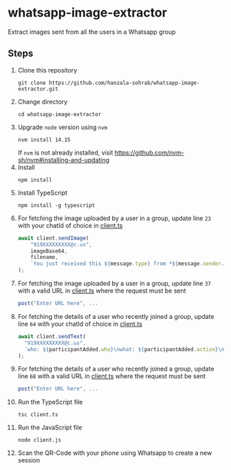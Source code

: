 # whatsapp-image-extractor
Extract images sent from all the users in a Whatsapp group

## Steps
1. Clone this repository
    ```shell
    git clone https://github.com/hanzala-sohrab/whatsapp-image-extractor.git
    ```
2. Change directory
    ```shell
    cd whatsapp-image-extractor
    ```
3. Upgrade `node` version using `nvm`
    ```shell
    nvm install 14.15
    ```
    If `nvm` is not already installed, visit https://github.com/nvm-sh/nvm#installing-and-updating
4. Install
    ```shell
    npm install
    ```
5. Install TypeScript
    ```shell
    npm install -g typescript
    ```
6. For fetching the image uploaded by a user in a group, update line `23` with your chatId of choice in [client.ts](https://github.com/hanzala-sohrab/whatsapp-image-extractor/blob/c600f9a20be3ba233ffccc2eee6d5f359ac1bed3/client.ts#L23)
    ```ts
    await client.sendImage(
        "919XXXXXXXXX@c.us",
        imageBase64,
        filename,
        `You just received this ${message.type} from *${message.sender.name}* with id ${message.sender.id}, at ${message.timestamp}, in group *${message.chat.formattedTitle}* (id: ${message.chat.id})`
    );
    ```
7. For fetching the image uploaded by a user in a group, update line `37` with a valid URL in [client.ts](https://github.com/hanzala-sohrab/whatsapp-image-extractor/blob/412aee4616ab4ec1ddf537cea758e056ec8d979a/client.ts#L37) where the request must be sent
    ```ts
    post("Enter URL here", ...
    ```
8. For fetching the details of a user who recently joined a group, update line `64` with your chatId of choice in [client.ts](https://github.com/hanzala-sohrab/whatsapp-image-extractor/blob/412aee4616ab4ec1ddf537cea758e056ec8d979a/client.ts#L64)
    ```ts
    await client.sendText(
      "919XXXXXXXXX@c.us",
      `who: ${participantAdded.who}\nwhat: ${participantAdded.action}\ngroup: ${participantAdded.chat}`
    );
    ```
9. For fetching the details of a user who recently joined a group, update line `68` with a valid URL in [client.ts](https://github.com/hanzala-sohrab/whatsapp-image-extractor/blob/412aee4616ab4ec1ddf537cea758e056ec8d979a/client.ts#L68) where the request must be sent
    ```ts
    post("Enter URL here", ...
    ```
10. Run the TypeScript file
    ```shell
    tsc client.ts
    ```
10. Run the JavaScript file
    ```shell
    node client.js
    ```
11. Scan the QR-Code with your phone using Whatsapp to create a new session

